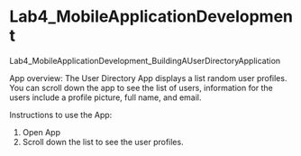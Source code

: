 # Lab4_MobileApplicationDevelopment
Lab4_MobileApplicationDevelopment_BuildingAUserDirectoryApplication

App overview:
The User Directory App displays a list random user profiles.
You can scroll down the app to see the list of users, information for the users include a profile picture, full name, and email.

Instructions to use the App:
1. Open App
2. Scroll down the list to see the user profiles.